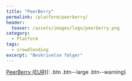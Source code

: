 ```yaml
---
title: "PeerBerry"
permalink: /platform/peerberry/
header:
  teaser: /assets/images/logo/peerberry.png
category:
  - Platform
tags:
  - crowdlending
excerpt: "Beskrivelse følger"
---
```


[PeerBerry (EUR)](/go/tc/peerberry/){: .btn .btn--large .btn--warning}
